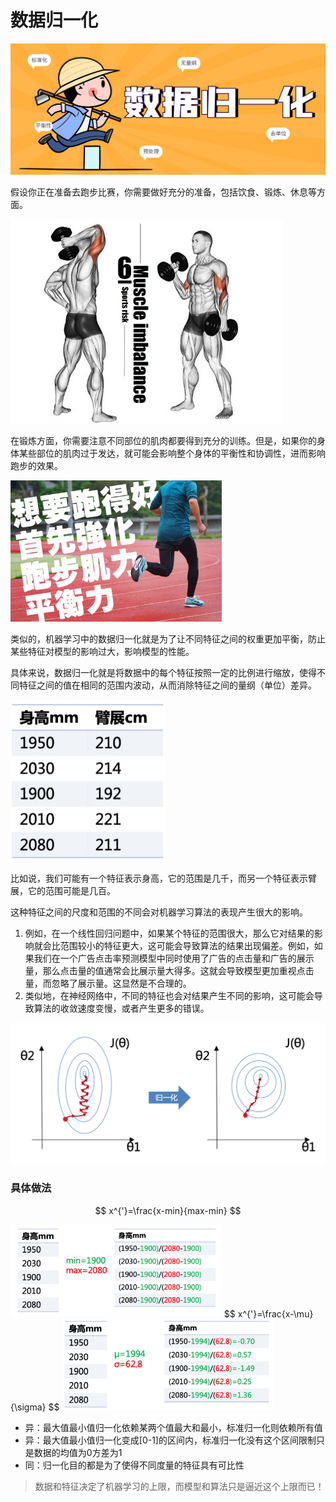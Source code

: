 # 数据归一化

![image-20230317153215259](imgs/image-20230317153215259.png)



假设你正在准备去跑步比赛，你需要做好充分的准备，包括饮食、锻炼、休息等方面。

<img src="imgs/atl_20190712164244_204.jpg" alt="你的肌肉已經失衡了嗎？造成肌肉失衡的六件事| 運動星球sportsplanetmag" style="zoom: 67%;" />

在锻炼方面，你需要注意不同部位的肌肉都要得到充分的训练。但是，如果你的身体某些部位的肌肉过于发达，就可能会影响整个身体的平衡性和协调性，进而影响跑步的效果。

<img src="imgs/0be7ccc11d734efe35872f6ba8493cb2.png" alt="想要跑得好首先強化跑步肌力的平衡能力" style="zoom: 67%;" />

类似的，机器学习中的数据归一化就是为了让不同特征之间的权重更加平衡，防止某些特征对模型的影响过大，影响模型的性能。

具体来说，数据归一化就是将数据中的每个特征按照一定的比例进行缩放，使得不同特征之间的值在相同的范围内波动，从而消除特征之间的量纲（单位）差异。

<img src="imgs/image-20230317160631755.png" alt="image-20230317160631755" style="zoom: 50%;" />

比如说，我们可能有一个特征表示身高，它的范围是几千，而另一个特征表示臂展，它的范围可能是几百。

这种特征之间的尺度和范围的不同会对机器学习算法的表现产生很大的影响。

1.  例如，在一个线性回归问题中，如果某个特征的范围很大，那么它对结果的影响就会比范围较小的特征更大，这可能会导致算法的结果出现偏差。例如，如果我们在一个广告点击率预测模型中同时使用了广告的点击量和广告的展示量，那么点击量的值通常会比展示量大得多。这就会导致模型更加重视点击量，而忽略了展示量。这显然是不合理的。
2.  类似地，在神经网络中，不同的特征也会对结果产生不同的影响，这可能会导致算法的收敛速度变慢，或者产生更多的错误。

![归一化](imgs/normalize.png)



### 具体做法

$$
x^{'}=\frac{x-min}{max-min}
$$

<img src="imgs/image-20230317162024764.png" alt="image-20230317162024764" style="zoom: 33%;" />
$$
x^{'}=\frac{x-\mu}{\sigma}
$$
<img src="imgs/image-20230317162217249.png" alt="image-20230317162217249" style="zoom: 33%;" />

-   异：最大值最小值归一化依赖某两个值最大和最小，标准归一化则依赖所有值
-   异：最大值最小值归一化变成[0-1]的区间内，标准归一化没有这个区间限制只是数据的均值为0方差为1
-   同：归一化目的都是为了使得不同度量的特征具有可比性



>   数据和特征决定了机器学习的上限，而模型和算法只是逼近这个上限而已！